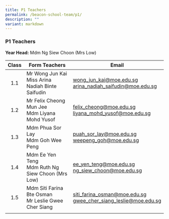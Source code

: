```yaml
---
title: P1 Teachers
permalink: /beacon-school-team/p1/
description: ""
variant: markdown
---
```

### P1 Teachers

**Year Head:** Mdm Ng Siew Choon (Mrs Low)

| **Class** | **Form Teachers** | **Email** |
|:---:|---|---|
| 1.1 | Mr Wong Jun Kai  <br>Miss Arina Nadiah Binte Saifudin | [wong_jun_kai@moe.edu.sg](mailto:wong_jun_kai@moe.edu.sg) <br>[arina\_nadiah\_saifudin@moe.edu.sg](mailto:arina_nadiah_saifudin@moe.edu.sg) |
| 1.2 | Mr Felix Cheong Mun Jee   <br>Mdm Liyana Mohd Yusof | [felix\_cheong@moe.edu.sg](mailto:felix_cheong@moe.edu.sg) <br>[liyana\_mohd\_yusof@moe.edu.sg](mailto:liyana_mohd_yusof@moe.edu.sg) |
| 1.3 | Mdm Phua Sor Lay  <br>Mdm Goh Wee Peng | [puah\_sor\_lay@moe.edu.sg](mailto:puah_sor_lay@moe.edu.sg) <br>[weepeng\_goh@moe.edu.sg](mailto:weepeng_goh@moe.edu.sg)  |
| 1.4 | Mdm Ee Yen Teng  <br>Mdm Ruth Ng Siew Choon (Mrs Low) | [ee\_yen\_teng@moe.edu.sg](mailto:ee_en_teng@moe.edu.sg) <br>[ng_siew_choon@moe.edu.sg](mailto:ng_siew_choon@moe.edu.sg)  |
| 1.5 | Mdm Siti Farina Bte Osman  <br>Mr Leslie Gwee Cher Siang | [siti_farina_osman@moe.edu.sg](mailto:siti_farina_osman@moe.edu.sg) <br>[gwee\_cher\_siang\_leslie@moe.edu.sg](mailto:gwee_cher_siang_leslie@moe.edu.sg)  |
|  |  |  |